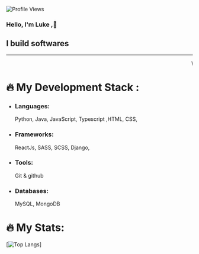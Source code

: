 ![Profile Views](https://komarev.com/ghpvc/?username=lukiet)

<h3>Hello, I'm Luke ,👋 <h2>I build softwares</h2> </h3>
<hr></hr>
<marquee>Welcome to my page</marquee>
<H1>🔥 My Development Stack :</H1>
<ul>
 <li><h3 style="font-type:bold;">Languages:</h3>  Python, Java, JavaScript, Typescript ,HTML, CSS, </li>
 <li><h3 style="font-type:bold;">Frameworks: </h3>ReactJs, SASS, SCSS, Django, </li>
 <li><h3 style="font-type:bold;">Tools:</h3> Git & github</li>
 <li><h3 style="font-type:bold;">Databases:</h3> MySQL, MongoDB</li>
</ul>




<h1>🔥 My Stats:</h1>

[![Top Langs](https://github-readme-stats.vercel.app/api/top-langs/?username=lukiet&layout=donut)]

 

